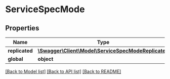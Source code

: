 # ServiceSpecMode

## Properties
Name | Type | Description | Notes
------------ | ------------- | ------------- | -------------
**replicated** | [**\Swagger\Client\Model\ServiceSpecModeReplicated**](ServiceSpecModeReplicated.md) |  | [optional] 
**global** | **object** |  | [optional] 

[[Back to Model list]](../README.md#documentation-for-models) [[Back to API list]](../README.md#documentation-for-api-endpoints) [[Back to README]](../README.md)


